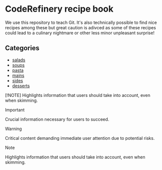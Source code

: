 # CodeRefinery recipe book

We use this repository to teach Git. 
It's also technically possible to find nice recipes among these but great caution is adivced as some of these recipes could lead to a culinary nightmare or other less minor unpleasant surprise!


## Categories

- [salads](salads)
- [soups](soups)
- [pasta](pasta)
- [mains](mains)
- [sides](sides)
- [desserts](desserts)

[!NOTE]
Highlights information that users should take into account, even when skimming.

> [!IMPORTANT]
> Crucial information necessary for users to succeed.

> [!WARNING]
> Critical content demanding immediate user attention due to potential risks.


> [!NOTE]
> Highlights information that users should take into account, even when skimming.

